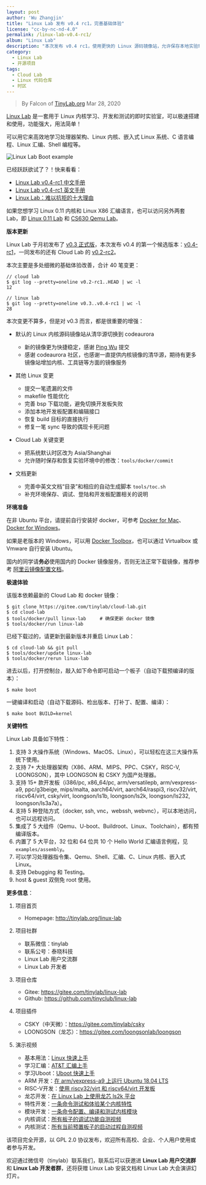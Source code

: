 ```yaml
---
layout: post
author: 'Wu Zhangjin'
title: "Linux Lab 发布 v0.4 rc1，完善基础体验"
license: "cc-by-nc-nd-4.0"
permalink: /linux-lab-v0.4-rc1/
album: "Linux Lab"
description: "本次发布 v0.4 rc1，使用更快的 Linux 源码镜像站，允许保存本地实验环境修改，完善使用文档。"
category:
  - Linux Lab
  - 开源项目
tags:
  - Cloud Lab
  - Linux 代码仓库
  - 时区
---
```


> By Falcon of [TinyLab.org][1]
> Mar 28, 2020

[Linux Lab](http://tinylab.org/linux-lab) 是一套用于 Linux 内核学习、开发和测试的即时实验室，可以极速搭建和使用，功能强大，用法简单！

可以用它来高效地学习处理器架构、Linux 内核、嵌入式 Linux 系统、C 语言编程、Linux 汇编、Shell 编程等。

![Linux Lab Boot example](/wp-content/uploads/2019/12/linux-lab.jpg)

已经跃跃欲试了？！快来看看：

  * [Linux Lab v0.4-rc1 中文手册](http://tinylab.org/pdfs/linux-lab-v0.4-rc1-manual-zh.pdf)
  * [Linux Lab v0.4-rc1 英文手册](http://tinylab.org/pdfs/linux-lab-v0.4-rc1-manual-en.pdf)
  * [Linux Lab：难以抗拒的十大理由](http://tinylab.org/why-linux-lab/)

如果您想学习 Linux 0.11 内核和 Linux X86 汇编语言，也可以访问另外两套 Lab，即 [Linux 0.11 Lab](http://tinylab.org/linux-0.11-lab) 和 [CS630 Qemu Lab](http://tinylab.org/cs630-qemu-lab)。

**版本更新**

Linux Lab 于月初发布了 [v0.3 正式版](https://gitee.com/tinylab/linux-lab/tree/v0.3/)，本次发布 v0.4 的第一个候选版本：[v0.4-rc1](https://gitee.com/tinylab/linux-lab/tree/v0.4-rc1/)，一同发布的还有 Cloud Lab 的 [v0.2-rc2](https://gitee.com/tinylab/cloud-lab/tree/v0.2-rc2/)。

本次主要是多处细微的基础体验改善，合计 40 笔变更：

    // cloud lab
    $ git log --pretty=oneline v0.2-rc1..HEAD | wc -l
    12

    // linux lab
    $ git log --pretty=oneline v0.3..v0.4-rc1 | wc -l
    28

本次变更不算多，但是对 v0.3 而言，都是很重要的增强：

  * 默认的 Linux 内核源码镜像站从清华源切换到 codeaurora
      * 新的镜像更为快捷稳定，感谢 [Ping Wu](https://gitee.com/pingwuu) 提交
      * 感谢 codeaurora 社区，也感谢一直提供内核镜像的清华源，期待有更多镜像站增加内核、工具链等方面的镜像服务

  * 其他 Linux 变更
      * 提交一笔遗漏的文件
      * makefile 性能优化
      * 完善 bsp 下载功能，避免切换开发板失败
      * 添加本地开发板配置和编辑接口
      * 恢复 build 目标的直接执行
      * 修复一笔 sync 导致的偶现卡死问题

  * Cloud Lab 关键变更
      * 把系统默认时区改为  Asia/Shanghai
      * 允许随时保存和恢复实验环境中的修改：`tools/docker/commit`

  * 文档更新
      * 完善中英文文档“目录”和相应的自动生成脚本 `tools/toc.sh`
      * 补充环境保存、调试、登陆和开发板配置相关的说明

**环境准备**

在非 Ubuntu 平台，请提前自行安装好 docker，可参考 [Docker for Mac](https://docs.docker.com/docker-for-mac/)、[Docker for Windows](https://docs.docker.com/docker-for-windows/)。

如果是老版本的 Windows，可以用 [Docker Toolbox](https://docs.docker.com/toolbox/overview/)，也可以通过 Virtualbox 或 Vmware 自行安装 Ubuntu。

国内的同学请**务必**使用国内的 Docker 镜像服务，否则无法正常下载镜像，推荐参考 [阿里云镜像配置文档](https://help.aliyun.com/document_detail/60750.html)。

**极速体验**

该版本依赖最新的 Cloud Lab 和 docker 镜像：

    $ git clone https://gitee.com/tinylab/cloud-lab.git
    $ cd cloud-lab
    $ tools/docker/pull linux-lab     # 确保更新 docker 镜像
    $ tools/docker/run linux-lab

已经下载过的，请更新到最新版本并重启 Linux Lab：

    $ cd cloud-lab && git pull
    $ tools/docker/update linux-lab
    $ tools/docker/rerun linux-lab

进去以后，打开控制台，敲入如下命令即可启动一个板子（自动下载预编译的版本）：

    $ make boot

一键编译和启动（自动下载源码、检出版本、打补丁、配置、编译）：

    $ make boot BUILD=kernel


**关键特性**

Linux Lab 具备如下特性：

1. 支持 3 大操作系统（Windows、MacOS、Linux），可以轻松在这三大操作系统下使用。
2. 支持 7+ 大处理器架构（X86、ARM、MIPS、PPC、CSKY，RISC-V, LOONGSON），其中 LOONGSON 和 CSKY 为国产处理器。
3. 支持 15+ 款开发板（i386/pc, x86_64/pc, arm/versatilepb, arm/vexpress-a9, ppc/g3beige, mips/malta, aarch64/virt, aarch64/raspi3, riscv32/virt, riscv64/virt, csky/virt, loongson/ls1b, loongson/ls2k, loongson/ls232, loongson/ls3a7a）。
4. 支持 5 种登陆方式（docker, ssh, vnc，webssh, webvnc），可以本地访问，也可以远程访问。
5. 集成了 5 大组件（Qemu、U-boot、Buildroot、Linux、Toolchain），都有预编译版本。
6. 内置了 5 大平台，32 位和 64 位共 10 个 Hello World 汇编语言例程，见 `examples/assembly`。
7. 可以学习处理器指令集、Qemu、Shell、汇编、C、Linux 内核、嵌入式 Linux。
8. 支持 Debugging 和 Testing。
9. host & guest 双侧免 root 使用。

**更多信息**：

1. 项目首页
    - Homepage: <http://tinylab.org/linux-lab>

2. 项目社群
    - 联系微信：tinylab
    - 联系公号：泰晓科技
    - Linux Lab 用户交流群
    - Linux Lab 开发者

3. 项目仓库
    - Gitee: <https://gitee.com/tinylab/linux-lab>
    - Github:  <https://github.com/tinyclub/linux-lab>

4. 项目插件
    - CSKY（中天微）：<https://gitee.com/tinylab/csky>
    - LOONGSON（龙芯）：<https://gitee.com/loongsonlab/loongson>

5. 演示视频
    - 基本用法：[Linux 快速上手](http://showterm.io/6fb264246580281d372c6)
    - 学习汇编：[AT&T 汇编上手](http://showterm.io/0f0c2a6e754702a429269)
    - 学习Uboot：[Uboot 快速上手](http://showterm.io/11f5ae44b211b56a5d267)
    - ARM 开发：[在 arm/vexpress-a9 上运行 Ubuntu 18.04 LTS](http://showterm.io/c351abb6b1967859b7061)
    - RISC-V开发：[使用 riscv32/virt 和 riscv64/virt 开发板](http://showterm.io/37ce75e5f067be2cc017f)
    - 龙芯开发：[在 Linux Lab 上使用龙芯 ls2k 平台](http://showterm.io/1eca85a09775fd212d827)
    - 特性开发：[一条命令测试和体验某个内核特性](http://showterm.io/7edd2e51e291eeca59018)
    - 模块开发：[一条命令配置、编译和测试内核模块](http://showterm.io/26b78172aa926a316668d)
    - 内核调试：[所有板子的调试功能自测视频](http://showterm.io/0255c6a8b7d16dc116cbe)
    - 内核测试：[所有当前预置板子的启动过程自测视频](http://showterm.io/8cd2babf19e0e4f90897e)


该项目完全开源，以 GPL 2.0 协议发布，欢迎所有高校、企业、个人用户使用或者参与开发。

欢迎通过微信号（tinylab）联系我们，联系后可以获邀进 **Linux Lab 用户交流群** 和 **Linux Lab 开发者群**，还将获赠 Linux Lab 安装文档和 Linux Lab 大会演讲幻灯片。

[1]: http://tinylab.org
